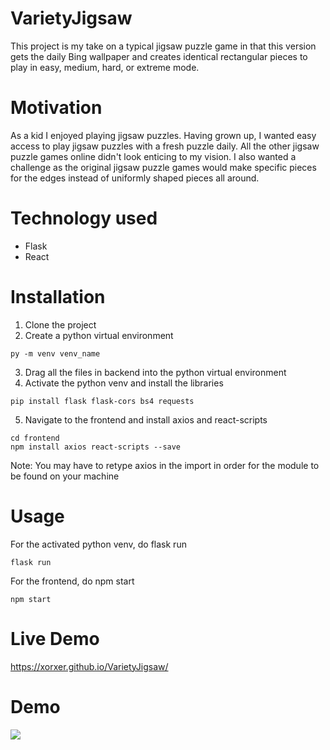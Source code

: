 # VarietyJigsaw
This project is my take on a typical jigsaw puzzle game in that this version gets the daily Bing wallpaper and creates identical rectangular pieces to play in easy, medium, hard, or extreme mode.
# Motivation
As a kid I enjoyed playing jigsaw puzzles. Having grown up, I wanted easy access to play jigsaw puzzles with a fresh puzzle daily. All the other jigsaw puzzle games online didn't look enticing to my vision. I also wanted a challenge as the original jigsaw puzzle games would make specific pieces for the edges instead of uniformly shaped pieces all around.
# Technology used
- Flask
- React
# Installation
1. Clone the project
2. Create a python virtual environment
```
py -m venv venv_name
```
3. Drag all the files in backend into the python virtual environment
4. Activate the python venv and install the libraries
```
pip install flask flask-cors bs4 requests
```
5. Navigate to the frontend and install axios and react-scripts
```
cd frontend
npm install axios react-scripts --save
```
Note: You may have to retype axios in the import in order for the module to be found on your machine
# Usage
For the activated python venv, do flask run
```
flask run
```
For the frontend, do npm start
```
npm start
```
# Live Demo
https://xorxer.github.io/VarietyJigsaw/
# Demo
![](https://github.com/AntLe12/Jigsaw-Puzzle/blob/master/Jigsaw%20Demo.gif)
